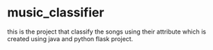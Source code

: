 # music_classifier
this is the project that classify the songs using their attribute which is created using java and python flask project.
